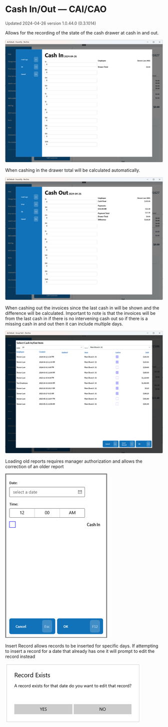 # Cash In/Out — CAI/CAO
<span style="font-size:.8rem;opacity:.8">Updated 2024-04-26 version 1.0.44.0 (0.3.1014)</span>

Allows for the recording of the state of the cash drawer at cash in and out.

![Cash In](../../.attachments/Documentation/CashIn.png "Cash In")

When cashing in the drawer total will be calculated automatically.

![Cash Out](../../.attachments/Documentation/CashOut.png "Cash Out")

When cashing out the invoices since the last cash in will be shown and the difference will be calculated. Important to note is that the invoices will be from the last cash in if there is no intervening cash out so if there is a missing cash in and out then it can include multiple days.

![Load Old Report](../../.attachments/Documentation/CashIn-LoadOldReport.png "Load Old Report")

Loading old reports requires manager authorization and allows the correction of an older report

![Insert Record](../../.attachments/Documentation/CashIn-InsertRecord.png "Insert Record")

Insert Record allows records to be inserted for specific days. If attempting to insert a record for a date that already has one it will prompt to edit the record instead

![Record Exists](../../.attachments/Documentation/CashIn-RecordExists.png "Record Exists")